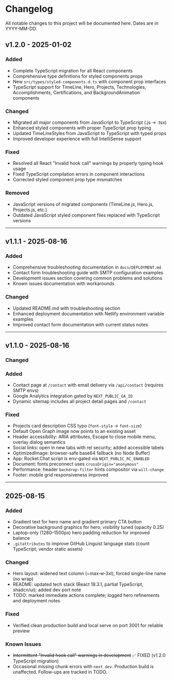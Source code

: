 # Changelog

All notable changes to this project will be documented here. Dates are in YYYY-MM-DD.

## v1.2.0 - 2025-01-02

### Added
- Complete TypeScript migration for all React components
- Comprehensive type definitions for styled components props
- New `src/types/styled-components.d.ts` with component prop interfaces
- TypeScript support for TimeLine, Hero, Projects, Technologies, Accomplishments, Certifications, and BackgroundAnimation components

### Changed
- Migrated all major components from JavaScript to TypeScript (.js → .tsx)
- Enhanced styled components with proper TypeScript prop typing
- Updated TimeLineStyles from JavaScript to TypeScript with typed props
- Improved developer experience with full IntelliSense support

### Fixed
- Resolved all React "Invalid hook call" warnings by properly typing hook usage
- Fixed TypeScript compilation errors in component interactions
- Corrected styled component prop type mismatches

### Removed
- JavaScript versions of migrated components (TimeLine.js, Hero.js, Projects.js, etc.)
- Outdated JavaScript styled component files replaced with TypeScript versions

---

## v1.1.1 - 2025-08-16

### Added
- Comprehensive troubleshooting documentation in `docs/DEPLOYMENT.md`
- Contact form troubleshooting guide with SMTP configuration examples
- Development issues section covering common problems and solutions
- Known issues documentation with workarounds

### Changed
- Updated README.md with troubleshooting section
- Enhanced deployment documentation with Netlify environment variable examples
- Improved contact form documentation with current status notes

---

## v1.1.0 - 2025-08-16

### Changed
### Added
- Contact page at `/contact` with email delivery via `/api/contact` (requires SMTP envs)
- Google Analytics integration gated by `NEXT_PUBLIC_GA_ID`
- Dynamic sitemap includes all project detail pages and `/contact`

### Fixed
- Projects card description CSS typo (`font-style` -> `font-size`)
- Default Open Graph image now points to an existing asset
- Header accessibility: ARIA attributes, Escape to close mobile menu, overlay dialog semantics
- Social links: open in new tabs with rel security; added accessible labels
- OptimizedImage: browser-safe base64 fallback (no Node Buffer)
- App: Rocket.Chat script is env-gated via `NEXT_PUBLIC_RC_ENABLED`
- Document: fonts preconnect uses `crossOrigin="anonymous"`
- Performance: header `backdrop-filter` hints compositor via `will-change`
- Footer: mobile grid responsiveness improved

---

## 2025-08-15

### Added
- Gradient text for hero name and gradient primary CTA button
- Decorative background graphics for hero; visibility tuned (opacity 0.25)
- Laptop-only (1280–1500px) hero padding reduction for improved balance
- `.gitattributes` to improve GitHub Linguist language stats (count TypeScript; vendor static assets)

### Changed
- Hero layout: widened text column (~max‑w‑3xl), forced single-line name (no wrap)
- README: updated tech stack (React 18.3.1, partial TypeScript, shadcn/ui); added dev port note
- TODO: marked immediate actions complete; logged hero refinements and deployment notes

### Fixed
- Verified clean production build and local serve on port 3001 for reliable preview

### Known Issues
- ~~Intermittent "Invalid hook call" warnings in development~~ ✅ FIXED (v1.2.0 TypeScript migration)  
- Occasional missing chunk errors with `next dev`. Production build is unaffected. Follow-ups are tracked in TODO.
